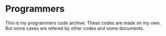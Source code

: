 # Programmers

This is my programmers code archive.
These codes are made on my own.
But some cases are refered by other codes and some documents.

